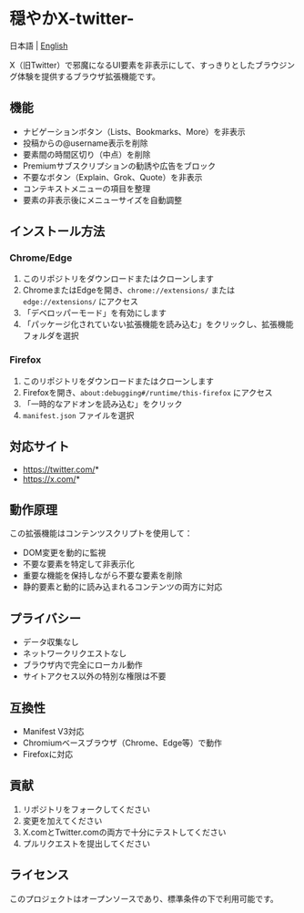 # 穏やかX-twitter-

日本語 | [English](README.md)

X（旧Twitter）で邪魔になるUI要素を非表示にして、すっきりとしたブラウジング体験を提供するブラウザ拡張機能です。

## 機能

- ナビゲーションボタン（Lists、Bookmarks、More）を非表示
- 投稿からの@username表示を削除
- 要素間の時間区切り（中点）を削除
- Premiumサブスクリプションの勧誘や広告をブロック
- 不要なボタン（Explain、Grok、Quote）を非表示
- コンテキストメニューの項目を整理
- 要素の非表示後にメニューサイズを自動調整

## インストール方法

### Chrome/Edge
1. このリポジトリをダウンロードまたはクローンします
2. ChromeまたはEdgeを開き、`chrome://extensions/` または `edge://extensions/` にアクセス
3. 「デベロッパーモード」を有効にします
4. 「パッケージ化されていない拡張機能を読み込む」をクリックし、拡張機能フォルダを選択

### Firefox
1. このリポジトリをダウンロードまたはクローンします
2. Firefoxを開き、`about:debugging#/runtime/this-firefox` にアクセス
3. 「一時的なアドオンを読み込む」をクリック
4. `manifest.json` ファイルを選択

## 対応サイト

- https://twitter.com/*
- https://x.com/*

## 動作原理

この拡張機能はコンテンツスクリプトを使用して：
- DOM変更を動的に監視
- 不要な要素を特定して非表示化
- 重要な機能を保持しながら不要な要素を削除
- 静的要素と動的に読み込まれるコンテンツの両方に対応

## プライバシー

- データ収集なし
- ネットワークリクエストなし
- ブラウザ内で完全にローカル動作
- サイトアクセス以外の特別な権限は不要

## 互換性

- Manifest V3対応
- Chromiumベースブラウザ（Chrome、Edge等）で動作
- Firefoxに対応

## 貢献

1. リポジトリをフォークしてください
2. 変更を加えてください
3. X.comとTwitter.comの両方で十分にテストしてください
4. プルリクエストを提出してください

## ライセンス

このプロジェクトはオープンソースであり、標準条件の下で利用可能です。
